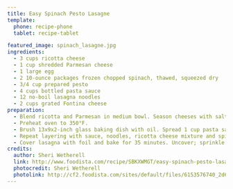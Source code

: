 ```yaml
---
title: Easy Spinach Pesto Lasagne
template:
  phone: recipe-phone
  tablet: recipe-tablet

featured_image: spinach_lasagne.jpg
ingredients:
  - 3 cups ricotta cheese
  - 1 cup shredded Parmesan cheese
  - 1 large egg
  - 2 10-ounce packages frozen chopped spinach, thawed, squeezed dry
  - 3/4 cup prepared pesto
  - 4 cups bottled pasta sauce
  - 12 no-boil lasagna noodles
  - 2 cups grated Fontina cheese
preparation:
  - Blend ricotta and Parmesan in medium bowl. Season cheeses with salt and pepper; stir in egg. Blend spinach and pesto in another medium bowl.
  - Preheat oven to 350°F.
  - Brush 13x9x2-inch glass baking dish with oil. Spread 1 cup pasta sauce in prepared dish. Arrange 3 noodles side by side atop sauce. Spread 1 1/4 cups ricotta cheese mixture over in thin layer. Drop 1/3 of spinach mixture over by spoonfuls.
  - Repeat layering with sauce, noodles, ricotta cheese mixture and spinach mixture 2 more times. Top with remaining 3 noodles and 1 cup sauce.
  - Cover lasagna with foil and bake for 35 minutes. Uncover; sprinkle with Fontina cheese and continue to bake lasagna until heated through, sauce bubbles and cheese on top is melted, about 15 minutes longer. Let stand 10 minutes before serving.
credits:
  author: Sheri Wetherell
  link: http://www.foodista.com/recipe/SBKXWMGT/easy-spinach-pesto-lasagne
  photocredit: Sheri Wetherell
  photolink: http://cf2.foodista.com/sites/default/files/6153576740_2d6f0d5509_z.jpg
---
```

